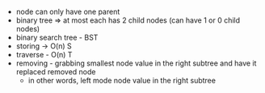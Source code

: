 - node can only have one parent
- binary tree => at most each has 2 child nodes (can have 1 or 0 child nodes)
- binary search tree - BST
- storing -> O(n) S
- traverse - O(n) T
- removing - grabbing smallest node value in the right subtree and have it replaced removed node
  - in other words, left mode node value in the right subtree
